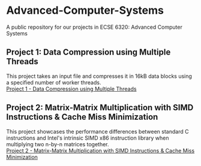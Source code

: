 # Advanced-Computer-Systems
A public repository for our projects in ECSE 6320: Advanced Computer Systems

## Project 1: Data Compression using Multiple Threads
This project takes an input file and compresses it in 16kB data blocks using a specified number of worker threads. <br>
[Project 1 - Data Compression using Multiple Threads](https://github.com/bernep/Advanced-Computer-Systems/tree/main/Project%201)

## Project 2: Matrix-Matrix Multiplication with SIMD Instructions & Cache Miss Minimization
This project showcases the performance differences between standard C instructions and Intel's intrinsic SIMD x86 instruction library when multiplying two n-by-n matrices together. <br>
[Project 2 - Matrix-Matrix Multiplication with SIMD Instructions & Cache Miss Minimization](https://github.com/bernep/Advanced-Computer-Systems/tree/main/Project%201)
